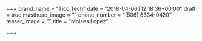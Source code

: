 +++
brand_name = "Tico Tech"
date = "2018-04-06T12:18:36+00:00"
draft = true
masthead_image = ""
phone_number = "(506) 8334-0420"
teaser_image = ""
title = "Moises Lopez"

+++
